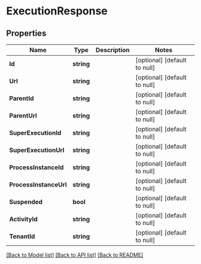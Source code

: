 # ExecutionResponse

## Properties
Name | Type | Description | Notes
------------ | ------------- | ------------- | -------------
**Id** | **string** |  | [optional] [default to null]
**Url** | **string** |  | [optional] [default to null]
**ParentId** | **string** |  | [optional] [default to null]
**ParentUrl** | **string** |  | [optional] [default to null]
**SuperExecutionId** | **string** |  | [optional] [default to null]
**SuperExecutionUrl** | **string** |  | [optional] [default to null]
**ProcessInstanceId** | **string** |  | [optional] [default to null]
**ProcessInstanceUrl** | **string** |  | [optional] [default to null]
**Suspended** | **bool** |  | [optional] [default to null]
**ActivityId** | **string** |  | [optional] [default to null]
**TenantId** | **string** |  | [optional] [default to null]

[[Back to Model list]](../README.md#documentation-for-models) [[Back to API list]](../README.md#documentation-for-api-endpoints) [[Back to README]](../README.md)

